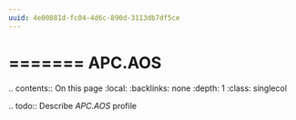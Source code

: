 ```yaml
---
uuid: 4e00881d-fc04-4d6c-890d-3113db7df5ce
---
```



=======
APC.AOS
=======

.. contents:: On this page
    :local:
    :backlinks: none
    :depth: 1
    :class: singlecol

.. todo::
    Describe *APC.AOS* profile

